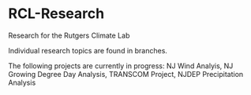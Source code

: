 # RCL-Research
Research for the Rutgers Climate Lab


Individual research topics are found in branches.


The following projects are currently in progress:
  NJ Wind Analyis,
  NJ Growing Degree Day Analysis,
  TRANSCOM Project,
  NJDEP Precipitation Analysis

